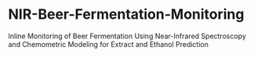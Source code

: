 # NIR-Beer-Fermentation-Monitoring
Inline Monitoring of Beer Fermentation Using Near-Infrared Spectroscopy and Chemometric Modeling for Extract and Ethanol Prediction
